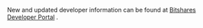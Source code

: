 New and updated developer information can be found at [Bitshares Developer Portal](https://dev.bitshares.works/) .

